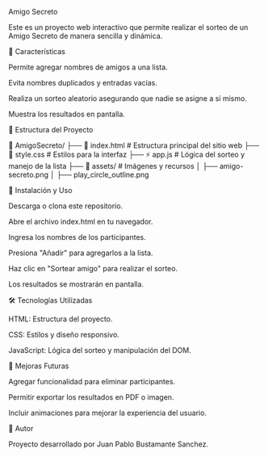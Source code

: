 Amigo Secreto

Este es un proyecto web interactivo que permite realizar el sorteo de un Amigo Secreto de manera sencilla y dinámica.

📌 Características

Permite agregar nombres de amigos a una lista.

Evita nombres duplicados y entradas vacías.

Realiza un sorteo aleatorio asegurando que nadie se asigne a sí mismo.

Muestra los resultados en pantalla.

📂 Estructura del Proyecto

📁 AmigoSecreto/
├── 📄 index.html   # Estructura principal del sitio web
├── 🎨 style.css   # Estilos para la interfaz
├── ⚡ app.js       # Lógica del sorteo y manejo de la lista
├── 📁 assets/      # Imágenes y recursos
│   ├── amigo-secreto.png
│   ├── play_circle_outline.png

🚀 Instalación y Uso

Descarga o clona este repositorio.

Abre el archivo index.html en tu navegador.

Ingresa los nombres de los participantes.

Presiona "Añadir" para agregarlos a la lista.

Haz clic en "Sortear amigo" para realizar el sorteo.

Los resultados se mostrarán en pantalla.

🛠️ Tecnologías Utilizadas

HTML: Estructura del proyecto.

CSS: Estilos y diseño responsivo.

JavaScript: Lógica del sorteo y manipulación del DOM.

📌 Mejoras Futuras

Agregar funcionalidad para eliminar participantes.

Permitir exportar los resultados en PDF o imagen.

Incluir animaciones para mejorar la experiencia del usuario.

📝 Autor

Proyecto desarrollado por Juan Pablo Bustamante Sanchez.


